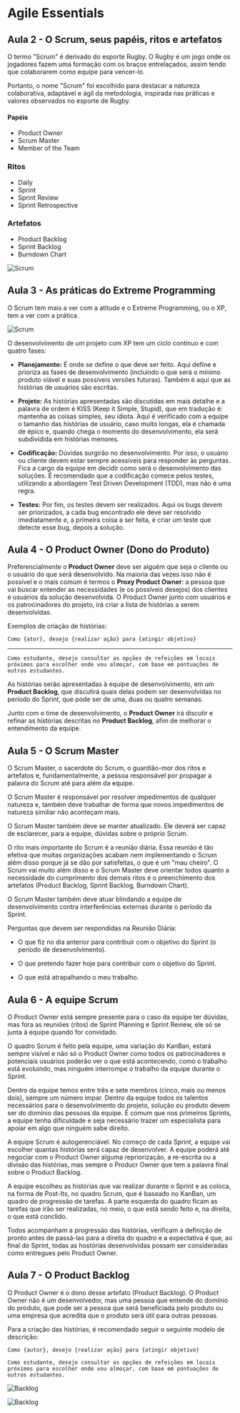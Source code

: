 # Agile Essentials

## Aula 2 - O Scrum, seus papéis, ritos e artefatos

O termo "Scrum" é derivado do esporte Rugby. O Rugby é um jogo onde os jogadores fazem uma formação com os braços entrelaçados, assim tendo que colaborarem como equipe para vencer-lo.

Portanto, o nome "Scrum" foi escolhido para destacar a natureza colaborativa, adaptável e ágil da metodologia, inspirada nas práticas e valores observados no esporte de Rugby.

#### Papéis
- Product Owner
- Scrum Master
- Member of the Team

### Ritos
- Daily
- Sprint
- Sprint Review
- Sprint Retrospective

### Artefatos
- Product Backlog
- Sprint Backlog
- Burndown Chart

![Scrum](/docs/scrum.png)

## Aula 3 - As práticas do Extreme Programming

O Scrum tem mais a ver com a atitude e o Extreme Programming, ou o XP, tem a ver com a prática.

![Scrum](/docs/scrum-xp.png)

O desenvolvimento de um projeto com XP tem um ciclo contínuo e com quatro fases:

* **Planejamento:**
  É onde se define o que deve ser feito. Aqui define e prioriza as fases de desenvolvimento (incluindo o que será o mínimo produto viável e suas possíveis versões futuras). Também é aqui que as histórias de usuários são escritas.

* **Projeto:** As histórias apresentadas são discutidas em mais detalhe e a palavra de ordem é KISS (Keep it Simple, Stupid), que em tradução é: mantenha as coisas simples, seu idiota. Aqui é verificado com a equipe o tamanho das histórias de usuário, caso muito longas, ela é chamada de épico e, quando chega o momento do desenvolvimento, ela será subdividida em histórias menores.
  
* **Codificação:** Dúvidas surgirão no desenvolvimento. Por isso, o usuário ou cliente devem estar sempre acessíveis para responder às perguntas. Fica a cargo da equipe em decidir como será o desenvolvimento das soluções. É recomendado que a codificação comece pelos testes, utilizando a abordagem Test Driven Development (TDD), mas não é uma regra.
  
* **Testes:** Por fim, os testes devem ser realizados. Aqui os bugs devem ser priorizados, a cada bug encontrado ele deve ser resolvido imediatamente e, a primeira coisa a ser feita, é criar um teste que detecte esse bug, depois a solução.

## Aula 4 - O Product Owner (Dono do Produto)

Preferencialmente o **Product Owner** deve ser alguém que seja o cliente ou o usuário do que será desenvolvido. Na maioria das vezes isso não é possível e o mais comum é termos o **Proxy Product Owner**: a pessoa que vai buscar entender as necessidades (e os possíveis desejos) dos clientes e usuários da solução desenvolvida. O Product Owner junto com usuários e os patrocinadores do projeto, irá criar a lista de histórias a serem desenvolvidas.

Exemplos de criação de histórias:

    Como {ator}, desejo {realizar ação} para {atingir objetivo}

---
    
    Como estudante, desejo consultar as opções de refeições em locais próximos para escolher onde vou almoçar, com base em pontuações de outros estudantes.

As histórias serão apresentadas à equipe de desenvolvimento, em um **Product Backlog**, que discutirá quais delas podem ser desenvolvidas no período do Sprint, que pode ser de uma, duas ou quatro semanas.

Junto com o time de desenvolvimento, o **Product Owner** irá discutir e refinar as histórias descritas no **Product Backlog**, afim de melhorar o entendimento da equipe.

## Aula 5 - O Scrum Master

O Scrum Master, o sacerdote do Scrum, o guardião-mor dos ritos e artefatos e, fundamentalmente, a pessoa responsável por propagar a palavra do Scrum até para além da equipe.

O Scrum Master é responsável por resolver impedimentos de qualquer natureza e, também deve trabalhar de forma que novos impedimentos de natureza similiar não aconteçam mais.

O Scrum Master também deve se manter atualizado. Ele deverá ser capaz de esclarecer, para a equipe, dúvidas sobre o próprio Scrum.

O rito mais importante do Scrum é a reunião diária. Essa reunião é tão efetiva que muitas organizações acabam nem implementando o Scrum além disso porque já se dão por satisfeitas, o que é um "mau cheiro". O Scrum vai muito além disso e o Scrum Master deve orientar todos quanto a necessidade do cumprimento dos demais ritos e o preenchimento dos artefatos (Product Backlog, Sprint Backlog, Burndown Chart).

O Scrum Master também deve atuar blindando a equipe de desenvolvimento contra interferências externas durante o período da Sprint.

Perguntas que devem ser respondidas na Reunião Diária:

* O que fiz no dia anterior para contribuir com o objetivo do Sprint (o período de desenvolvimento).
  
* O que pretendo fazer hoje para contribuir com o objetivo do Sprint.
  
* O que está atrapalhando o meu trabalho.

## Aula 6 - A equipe Scrum

O Product Owner está sempre presente para o caso da equipe ter dúvidas, mas fora as reuniões (ritos) de Sprint Planning e Sprint Review, ele só se junta à equipe quando for convidado.

O quadro Scrum é feito pela equipe, uma variação do KanBan, estará sempre visível e não só o Product Owner como todos os patrocinadores e potenciais usuários poderão ver o que está acontecendo, como o trabalho está evoluindo, mas ninguém interrompe o trabalho da equipe durante o Sprint.

Dentro da equipe temos entre três e sete membros (cinco, mais ou menos dois), sempre um número ìmpar. Dentro da equipe todos os talentos necessários para o desenvolvimento do projeto, solução ou produto devem ser do domínio das pessoas da equipe. É comum que nos primeiros Sprints, a equipe tenha dificuldade e seja necessário trazer um especialista para apoiar em algo que ninguém sabe direito.

A equipe Scrum é autogerenciável. No começo de cada Sprint, a equipe vai escolher quantas histórias será capaz de desenvolver. A equipe poderá até negociar com o Product Owner alguma repriorização, a re-escrita ou a divisão das histórias, mas sempre o Producr Owner que tem a palavra final sobre o Product Backlog.

A equipe escolheu as histórias que vai realizar durante o Sprint e as coloca, na forma de Post-Its, no quadro Scrum, que é baseado no KanBan, um quadro de progressão de tarefas. A parte esquerda do quadro ficam as tarefas que irão ser realizadas, no meio, o que está sendo feito e, na direita, o que está conclído.

Todos acompanham a progressão das histórias, verificam a definição de pronto antes de passá-las para a direita do quadro e a expectativa é que, ao final do Sprint, todas as hostórias desenvolvidas possam ser consideradas como entregues pelo Product Owner.

## Aula 7 - O Product Backlog

O Product Owner é o dono desse artefato (Product Backlog). O Product Owner não é um desenvolvedor, mas uma pessoa que entende do domínio do produto, que pode ser a pessoa que será beneficiada pelo produto ou uma empresa que acredita que o produto será útil para outras pessoas.

Para a criação das histórias, é recomendado seguir o seguinte modelo de descrição:

```
Como {autor}, desejo {realizar ação} para {atingir objetivo}
```

```
Como estudante, desejo consultar as opções de refeições em locais próximos para escolher onde vou almoçar, com base em pontuações de outros estudantes.
```

![Backlog](/docs/scrum-backlog-1.png)

![Backlog](/docs/scrum-backlog-2.png)
